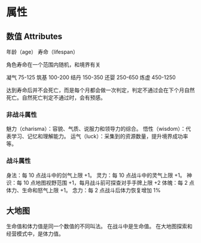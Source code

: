 # 属性

## 数值 Attributes

年龄（age）
寿命（lifespan）

角色寿命在一个范围内随机，和境界有关

凝气
75-125
筑基
100-200
结丹
150-350
还婴
250-650
炼虚
450-1250

达到寿命后并不会死亡，而是每个月都会做一次判定，判定不通过会在下个月自然死亡。自然死亡判定不通过时，会有预感。

### 非战斗属性

魅力（charisma）：容貌、气质、说服力和领导力的综合。
悟性（wisdom）：代表学习、记忆和理解能力。
运气（luck）：采集到的资源数量，提升境界成功率等。

### 战斗属性

身法：每 10 点战斗中的剑气上限 +1。
灵力：每 10 点战斗中的灵气上限 +1。
神识：每 10 点地图视野范围 +1，每月战斗前可探查对手手牌上限 +2
体魄：每 2 点体力、生命和怒气上限 +1。
念力：每 2 点战斗后体力恢复增加 1%

## 大地图

生命值和体力值是同一个数值的不同叫法。
在战斗中是生命值。
在大地图探索和经营模式中，是体力值。
